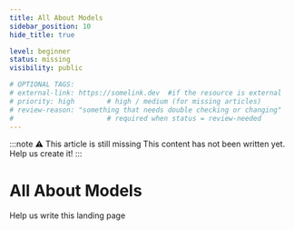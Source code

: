 ```yaml
---
title: All About Models
sidebar_position: 10
hide_title: true

level: beginner
status: missing
visibility: public

# OPTIONAL TAGS:
# external-link: https://somelink.dev  #if the resource is external
# priority: high        # high / medium (for missing articles)
# review-reason: "something that needs double checking or changing"
#                       # required when status = review-needed
---
```


:::note ⚠️ This article is still missing
This content has not been written yet. Help us create it!
:::

# All About Models

Help us write this landing page
